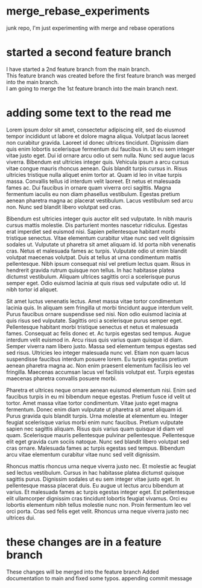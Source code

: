 # merge_rebase_experiments
junk repo, I'm just experimenting with merge and rebase operations

# started a second feature branch
I have started a 2nd feature branch from the main branch.  
This feature branch was created before the first feature branch was merged into the main branch.  
I am going to merge the 1st feature branch into the main branch next.

# adding some text to the read me
Lorem ipsum dolor sit amet, consectetur adipiscing elit, sed do eiusmod tempor incididunt ut labore et dolore magna aliqua. Volutpat lacus laoreet non curabitur gravida. Laoreet id donec ultrices tincidunt. Dignissim diam quis enim lobortis scelerisque fermentum dui faucibus in. Ut eu sem integer vitae justo eget. Dui id ornare arcu odio ut sem nulla. Nunc sed augue lacus viverra. Bibendum est ultricies integer quis. Vehicula ipsum a arcu cursus vitae congue mauris rhoncus aenean. Quis blandit turpis cursus in. Risus ultricies tristique nulla aliquet enim tortor at. Quam id leo in vitae turpis massa. Convallis tellus id interdum velit laoreet. Et netus et malesuada fames ac. Dui faucibus in ornare quam viverra orci sagittis. Magna fermentum iaculis eu non diam phasellus vestibulum. Egestas pretium aenean pharetra magna ac placerat vestibulum. Lacus vestibulum sed arcu non. Nunc sed blandit libero volutpat sed cras.

Bibendum est ultricies integer quis auctor elit sed vulputate. In nibh mauris cursus mattis molestie. Dis parturient montes nascetur ridiculus. Egestas erat imperdiet sed euismod nisi. Sapien pellentesque habitant morbi tristique senectus. Vitae elementum curabitur vitae nunc sed velit dignissim sodales ut. Vulputate ut pharetra sit amet aliquam id. Id porta nibh venenatis cras. Netus et malesuada fames ac turpis. Vulputate odio ut enim blandit volutpat maecenas volutpat. Duis at tellus at urna condimentum mattis pellentesque. Nibh ipsum consequat nisl vel pretium lectus quam. Risus in hendrerit gravida rutrum quisque non tellus. In hac habitasse platea dictumst vestibulum. Aliquam ultrices sagittis orci a scelerisque purus semper eget. Odio euismod lacinia at quis risus sed vulputate odio ut. Id nibh tortor id aliquet.

Sit amet luctus venenatis lectus. Amet massa vitae tortor condimentum lacinia quis. In aliquam sem fringilla ut morbi tincidunt augue interdum velit. Purus faucibus ornare suspendisse sed nisi. Non odio euismod lacinia at quis risus sed vulputate. Sagittis orci a scelerisque purus semper eget. Pellentesque habitant morbi tristique senectus et netus et malesuada fames. Consequat ac felis donec et. Ac turpis egestas sed tempus. Augue interdum velit euismod in. Arcu risus quis varius quam quisque id diam. Semper viverra nam libero justo. Massa sed elementum tempus egestas sed sed risus. Ultricies leo integer malesuada nunc vel. Etiam non quam lacus suspendisse faucibus interdum posuere lorem. Eu turpis egestas pretium aenean pharetra magna ac. Non enim praesent elementum facilisis leo vel fringilla. Maecenas accumsan lacus vel facilisis volutpat est. Turpis egestas maecenas pharetra convallis posuere morbi.

Pharetra et ultrices neque ornare aenean euismod elementum nisi. Enim sed faucibus turpis in eu mi bibendum neque egestas. Pretium fusce id velit ut tortor. Amet massa vitae tortor condimentum. Vitae justo eget magna fermentum. Donec enim diam vulputate ut pharetra sit amet aliquam id. Purus gravida quis blandit turpis. Urna molestie at elementum eu. Integer feugiat scelerisque varius morbi enim nunc faucibus. Pretium vulputate sapien nec sagittis aliquam. Risus quis varius quam quisque id diam vel quam. Scelerisque mauris pellentesque pulvinar pellentesque. Pellentesque elit eget gravida cum sociis natoque. Nunc sed blandit libero volutpat sed cras ornare. Malesuada fames ac turpis egestas sed tempus. Bibendum arcu vitae elementum curabitur vitae nunc sed velit dignissim.

Rhoncus mattis rhoncus urna neque viverra justo nec. Et molestie ac feugiat sed lectus vestibulum. Cursus in hac habitasse platea dictumst quisque sagittis purus. Dignissim sodales ut eu sem integer vitae justo eget. In pellentesque massa placerat duis. Eu augue ut lectus arcu bibendum at varius. Et malesuada fames ac turpis egestas integer eget. Est pellentesque elit ullamcorper dignissim cras tincidunt lobortis feugiat vivamus. Orci eu lobortis elementum nibh tellus molestie nunc non. Proin fermentum leo vel orci porta. Cras sed felis eget velit. Rhoncus urna neque viverra justo nec ultrices dui.

# these changes are in a feature branch
These changes will be merged into the feature branch
Added documentation to main and fixed some typos.
appending commit message
